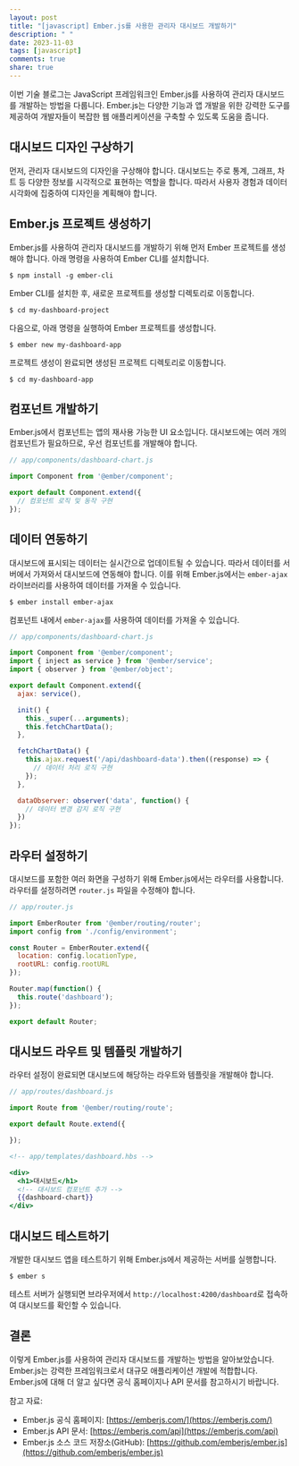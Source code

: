 ```yaml
---
layout: post
title: "[javascript] Ember.js를 사용한 관리자 대시보드 개발하기"
description: " "
date: 2023-11-03
tags: [javascript]
comments: true
share: true
---
```


이번 기술 블로그는 JavaScript 프레임워크인 Ember.js를 사용하여 관리자 대시보드를 개발하는 방법을 다룹니다. Ember.js는 다양한 기능과 앱 개발을 위한 강력한 도구를 제공하여 개발자들이 복잡한 웹 애플리케이션을 구축할 수 있도록 도움을 줍니다.

## 대시보드 디자인 구상하기

먼저, 관리자 대시보드의 디자인을 구상해야 합니다. 대시보드는 주로 통계, 그래프, 차트 등 다양한 정보를 시각적으로 표현하는 역할을 합니다. 따라서 사용자 경험과 데이터 시각화에 집중하여 디자인을 계획해야 합니다.

## Ember.js 프로젝트 생성하기

Ember.js를 사용하여 관리자 대시보드를 개발하기 위해 먼저 Ember 프로젝트를 생성해야 합니다. 아래 명령을 사용하여 Ember CLI를 설치합니다.

```shell
$ npm install -g ember-cli
```

Ember CLI를 설치한 후, 새로운 프로젝트를 생성할 디렉토리로 이동합니다.

```shell
$ cd my-dashboard-project
```

다음으로, 아래 명령을 실행하여 Ember 프로젝트를 생성합니다.

```shell
$ ember new my-dashboard-app
```

프로젝트 생성이 완료되면 생성된 프로젝트 디렉토리로 이동합니다.

```shell
$ cd my-dashboard-app
```

## 컴포넌트 개발하기

Ember.js에서 컴포넌트는 앱의 재사용 가능한 UI 요소입니다. 대시보드에는 여러 개의 컴포넌트가 필요하므로, 우선 컴포넌트를 개발해야 합니다.

```javascript
// app/components/dashboard-chart.js

import Component from '@ember/component';

export default Component.extend({
  // 컴포넌트 로직 및 동작 구현
});
```

## 데이터 연동하기

대시보드에 표시되는 데이터는 실시간으로 업데이트될 수 있습니다. 따라서 데이터를 서버에서 가져와서 대시보드에 연동해야 합니다. 이를 위해 Ember.js에서는 `ember-ajax`라이브러리를 사용하여 데이터를 가져올 수 있습니다.

```shell
$ ember install ember-ajax
```

컴포넌트 내에서 `ember-ajax`를 사용하여 데이터를 가져올 수 있습니다.

```javascript
// app/components/dashboard-chart.js

import Component from '@ember/component';
import { inject as service } from '@ember/service';
import { observer } from '@ember/object';

export default Component.extend({
  ajax: service(),

  init() {
    this._super(...arguments);
    this.fetchChartData();
  },

  fetchChartData() {
    this.ajax.request('/api/dashboard-data').then((response) => {
      // 데이터 처리 로직 구현
    });
  },

  dataObserver: observer('data', function() {
    // 데이터 변경 감지 로직 구현
  })
});
```

## 라우터 설정하기

대시보드를 포함한 여러 화면을 구성하기 위해 Ember.js에서는 라우터를 사용합니다. 라우터를 설정하려면 `router.js` 파일을 수정해야 합니다.

```javascript
// app/router.js

import EmberRouter from '@ember/routing/router';
import config from './config/environment';

const Router = EmberRouter.extend({
  location: config.locationType,
  rootURL: config.rootURL
});

Router.map(function() {
  this.route('dashboard');
});

export default Router;
```

## 대시보드 라우트 및 템플릿 개발하기

라우터 설정이 완료되면 대시보드에 해당하는 라우트와 템플릿을 개발해야 합니다.

```javascript
// app/routes/dashboard.js

import Route from '@ember/routing/route';

export default Route.extend({

});
```

```handlebars
<!-- app/templates/dashboard.hbs -->

<div>
  <h1>대시보드</h1>
  <!-- 대시보드 컴포넌트 추가 -->
  {{dashboard-chart}}
</div>
```

## 대시보드 테스트하기

개발한 대시보드 앱을 테스트하기 위해 Ember.js에서 제공하는 서버를 실행합니다.

```shell
$ ember s
```

테스트 서버가 실행되면 브라우저에서 `http://localhost:4200/dashboard`로 접속하여 대시보드를 확인할 수 있습니다.

## 결론

이렇게 Ember.js를 사용하여 관리자 대시보드를 개발하는 방법을 알아보았습니다. Ember.js는 강력한 프레임워크로서 대규모 애플리케이션 개발에 적합합니다. Ember.js에 대해 더 알고 싶다면 공식 홈페이지나 API 문서를 참고하시기 바랍니다.

참고 자료:

- Ember.js 공식 홈페이지: [https://emberjs.com/](https://emberjs.com/)
- Ember.js API 문서: [https://emberjs.com/api](https://emberjs.com/api)
- Ember.js 소스 코드 저장소(GitHub): [https://github.com/emberjs/ember.js](https://github.com/emberjs/ember.js)